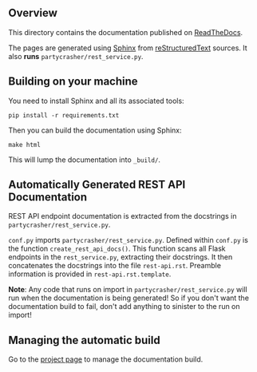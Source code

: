 Overview
--------

This directory contains the documentation published on [ReadTheDocs].

The pages are generated using [Sphinx] from [reStructuredText] sources.
It also **runs** `partycrasher/rest_service.py`.

[ReadTheDocs]: https://partycrasher.rtfd.io/
[Sphinx]: http://www.sphinx-doc.org/en/1.4.8/
[ReStructuredText]: http://docutils.sourceforge.net/rst.html

Building on your machine
------------------------

You need to install Sphinx and all its associated tools:

    pip install -r requirements.txt

Then you can build the documentation using Sphinx:

    make html

This will lump the documentation into `_build/`.


Automatically Generated REST API Documentation
----------------------------------------------

REST API endpoint documentation is extracted from the docstrings in
`partycrasher/rest_service.py`.

`conf.py` imports `partycrasher/rest_service.py`. Defined within
`conf.py` is the function `create_rest_api_docs()`. This function scans
all Flask endpoints in the `rest_service.py`, extracting their
docstrings. It then concatenates the docstrings into the file
`rest-api.rst`. Preamble information is provided in
`rest-api.rst.template`.

**Note**: Any code that runs on import in `partycrasher/rest_service.py`
will run when the documentation is being generated! So if you don't want
the documentation build to fail, don't add anything to sinister to the
run on import!


Managing the automatic build
----------------------------

Go to the [project page] to manage the documentation build.

[project page]: https://readthedocs.org/projects/partycrasher/
